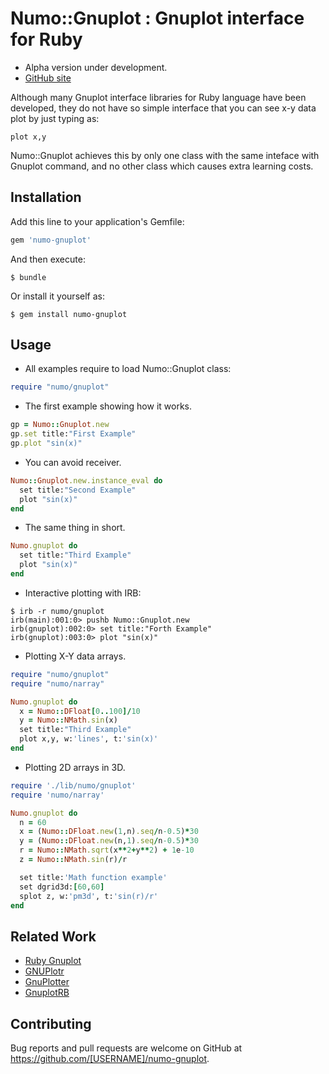 # Numo::Gnuplot : Gnuplot interface for Ruby

* Alpha version under development.
* [GitHub site](https://github.com/masa16/numo-gnuplot)

Although many Gnuplot interface libraries for Ruby language have been
developed, they do not have so simple interface that you can see x-y
data plot by just typing as:

    plot x,y

Numo::Gnuplot achieves this by only one class with the same inteface
with Gnuplot command, and no other class which causes extra learning
costs.

## Installation

Add this line to your application's Gemfile:

```ruby
gem 'numo-gnuplot'
```

And then execute:

    $ bundle

Or install it yourself as:

    $ gem install numo-gnuplot

## Usage

* All examples require to load Numo::Gnuplot class:
```ruby
require "numo/gnuplot"
```

* The first example showing how it works.
```ruby
gp = Numo::Gnuplot.new
gp.set title:"First Example"
gp.plot "sin(x)"
```

* You can avoid receiver.
```ruby
Numo::Gnuplot.new.instance_eval do
  set title:"Second Example"
  plot "sin(x)"
end
```

* The same thing in short.
```ruby
Numo.gnuplot do
  set title:"Third Example"
  plot "sin(x)"
end
```

* Interactive plotting with IRB:
```
$ irb -r numo/gnuplot
irb(main):001:0> pushb Numo::Gnuplot.new
irb(gnuplot):002:0> set title:"Forth Example"
irb(gnuplot):003:0> plot "sin(x)"
```

* Plotting X-Y data arrays.
```ruby
require "numo/gnuplot"
require "numo/narray"

Numo.gnuplot do
  x = Numo::DFloat[0..100]/10
  y = Numo::NMath.sin(x)
  set title:"Third Example"
  plot x,y, w:'lines', t:'sin(x)'
end
```

* Plotting 2D arrays in 3D.
```ruby
require './lib/numo/gnuplot'
require 'numo/narray'

Numo.gnuplot do
  n = 60
  x = (Numo::DFloat.new(1,n).seq/n-0.5)*30
  y = (Numo::DFloat.new(n,1).seq/n-0.5)*30
  r = Numo::NMath.sqrt(x**2+y**2) + 1e-10
  z = Numo::NMath.sin(r)/r

  set title:'Math function example'
  set dgrid3d:[60,60]
  splot z, w:'pm3d', t:'sin(r)/r'
end
```

## Related Work

* [Ruby Gnuplot](https://github.com/rdp/ruby_gnuplot/tree/master)
* [GNUPlotr](https://github.com/pbosetti/gnuplotr)
* [GnuPlotter](https://github.com/maasha/gnuplotter)
* [GnuplotRB](https://github.com/dilcom/gnuplotrb)

## Contributing

Bug reports and pull requests are welcome on GitHub at
https://github.com/[USERNAME]/numo-gnuplot.
